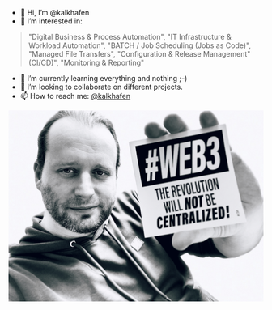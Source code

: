 - 👋 Hi, I’m @kalkhafen
- 👀 I’m interested in:
 > "Digital Business & Process Automation", "IT Infrastructure & Workload Automation", "BATCH / Job Scheduling (Jobs as Code)", "Managed File Transfers", "Configuration & Release Management" (CI/CD)", "Monitoring & Reporting"
- 🌱 I’m currently learning everything and nothing ;-)
- 💞️ I’m looking to collaborate on different projects.
- 📫 How to reach me: [@kalkhafen](https://twitter.com/kalkhafen)

<!---
kalkhafen/kalkhafen is a ✨ special ✨ repository because its `README.md` (this file) appears on your GitHub profile.
You can click the Preview link to take a look at your changes.
--->

![Kalki](E2ExPzMXIAAdjno.jpeg)
